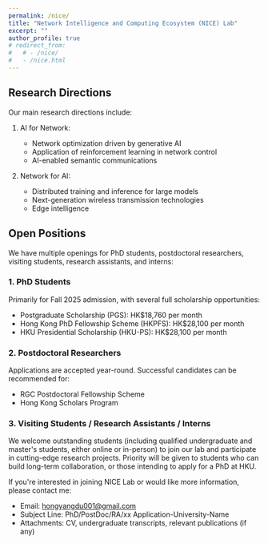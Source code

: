 ```yaml
---
permalink: /nice/
title: "Network Intelligence and Computing Ecosystem (NICE) Lab"
excerpt: ""
author_profile: true
# redirect_from: 
#   # - /nice/
#   - /nice.html
---
```



## Research Directions

Our main research directions include:

1. AI for Network:
   - Network optimization driven by generative AI
   - Application of reinforcement learning in network control
   - AI-enabled semantic communications

2. Network for AI:
   - Distributed training and inference for large models
   - Next-generation wireless transmission technologies
   - Edge intelligence

## Open Positions

We have multiple openings for PhD students, postdoctoral researchers, visiting students, research assistants, and interns:

### 1. PhD Students

Primarily for Fall 2025 admission, with several full scholarship opportunities:
- Postgraduate Scholarship (PGS): HK$18,760 per month
- Hong Kong PhD Fellowship Scheme (HKPFS): HK$28,100 per month
- HKU Presidential Scholarship (HKU-PS): HK$28,100 per month

### 2. Postdoctoral Researchers

Applications are accepted year-round. Successful candidates can be recommended for:
- RGC Postdoctoral Fellowship Scheme
- Hong Kong Scholars Program

### 3. Visiting Students / Research Assistants / Interns

We welcome outstanding students (including qualified undergraduate and master's students, either online or in-person) to join our lab and participate in cutting-edge research projects. Priority will be given to students who can build long-term collaboration, or those intending to apply for a PhD at HKU.

If you're interested in joining NICE Lab or would like more information, please contact me:
- Email: hongyangdu001@gmail.com
- Subject Line: PhD/PostDoc/RA/xx Application-University-Name
- Attachments: CV, undergraduate transcripts, relevant publications (if any)
